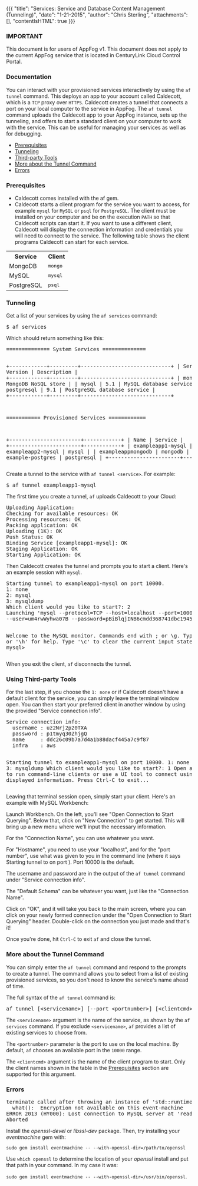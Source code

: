 {{{
  "title": "Services: Service and Database Content Management (Tunneling)",
  "date": "1-21-2015",
  "author": "Chris Sterling",
  "attachments": [],
  "contentIsHTML": true
}}}

### IMPORTANT

This document is for users of AppFog v1. This document does not apply to the current AppFog service that is located in CenturyLink Cloud Control Portal.

### Documentation

<p>You can interact with your provisioned services interactively by using the <code>af tunnel</code> command. This deploys an app to your account called Caldecott, which is a <code>TCP</code> proxy over <code>HTTPS</code>. Caldecott creates a tunnel that connects a port on your local computer to the service in AppFog. The <code>af tunnel</code> command uploads the Caldecott app to your AppFog instance, sets up the tunneling, and offers to start a standard client on your computer to work with the service. This can be useful for managing your services as well as for debugging.</p>
<ul>
<li><a href="#prereqs">Prerequisites</a></li>
<li><a href="#tunneling">Tunneling</a></li>
<li><a href="#3rd-party-tools">Third-party Tools</a></li>
<li><a href="#more-info">More about the Tunnel Command</a></li>
<li><a href="#errors">Errors</a></li>
</ul>
<h3 id="prereqs">Prerequisites</h3>
<ul>
<li>Caldecott comes installed with the af gem.</li>
<li>Caldecott starts a client program for the service you want to access, for example <code>mysql</code> for <code>MySQL</code> or <code>psql</code> for <code>PostgreSQL</code>. The client must be installed on your computer and be on the execution <code>PATH</code> so that Caldecott scripts can start it. If you want to use a different client, Caldecott will display the connection information and credentials you will need to connect to the service. The following table shows the client programs Caldecott can start for each service.</li>
</ul>
<table class="table table-bordered table-striped" style="margin-left: auto; margin-right: auto;">
<tbody>
<tr><th>Service</th><th>Client</th></tr>
<tr>
<td>MongoDB</td>
<td><tt>mongo</tt></td>
</tr>
<tr>
<td>MySQL</td>
<td><tt>mysql</tt></td>
</tr>
<tr>
<td>PostgreSQL</td>
<td><tt>psql</tt></td>
</tr>
<!---
<tr>
<td>rabbitmq</td>
<td><i>none</i></td>
</tr>

<tr>
<td>Redis</td>
<td><tt>redis-cli</tt></td>
</tr>
---></tbody>
</table>
<h3 id="tunneling">Tunneling</h3>
<p>Get a list of your services by using the <code>af services</code> command:</p>
<pre>$ af services
</pre>
<p>Which should return something like this:</p>
<pre>============== System Services ==============

+------------+---------+-----------------------------+
| Service    | Version | Description                 |
+------------+---------+-----------------------------+
| mongodb    | 1.8     | MongoDB NoSQL store         |
| mysql      | 5.1     | MySQL database service      |
| postgresql | 9.1     | PostgreSQL database service |
+------------+---------+-----------------------------+

=========== Provisioned Services ============

+-----------------------+------------+
| Name                  | Service    |
+-----------------------+------------+
| exampleapp1-mysql     | mysql      |
| exampleapp2-mysql     | mysql      |
| exampleappmongodb     | mongodb    |
| example-postgres      | postgresql |
+-----------------------+------------+
</pre>
<p>Create a tunnel to the service with <code>af tunnel &lt;service&gt;</code>. For example:</p>
<pre>$ af tunnel exampleapp1-mysql
</pre>
<p>The first time you create a tunnel, <code>af</code> uploads Caldecott to your Cloud:</p>
<pre>Uploading Application:
Checking for available resources: OK
Processing resources: OK
Packing application: OK
Uploading (1K): OK
Push Status: OK
Binding Service [exampleapp1-mysql]: OK
Staging Application: OK
Starting Application: OK
</pre>
<p>Then Caldecott creates the tunnel and prompts you to start a client. Here's an example session with <code>mysql</code>.</p>
<pre>Starting tunnel to exampleapp1-mysql on port 10000.
1: none
2: mysql
3: mysqldump
Which client would you like to start?: 2
Launching 'mysql --protocol=TCP --host=localhost --port=10000
--user=um4rwWyhwa07B --password=pBiBlqjINB6cmdd368741dbc1945cfb62315565efcf1b5'

Welcome to the MySQL monitor.  Commands end with ; or \g.
Type 'help;' or '\h' for help. Type '\c' to clear the current input statement.
.
.
.
mysql&gt;
</pre>
<p>When you exit the client, <code>af</code> disconnects the tunnel.</p>
<h3 id="3rd-party-tools">Using Third-party Tools</h3>
<p>For the last step, if you choose the <code>1: none</code> or if Caldecott doesn't have a default client for the service, you can simply leave the terminal window open. You can then start your preferred client in another window by using the provided "Service connection info".</p>
<pre>Service connection info:
  username : uz2Nrj2p20TXA
  password : p1tmyq30ZhjgQ
  name     : ddc26c09b7a7d4a1b88dacf445a7c9f87
  infra    : aws

Starting tunnel to exampleapp1-mysql on port 10000.
1: none
2: mysql
3: mysqldump
Which client would you like to start?: 1
Open another shell to run command-line clients or
use a UI tool to connect using the displayed information.
Press Ctrl-C to exit...
</pre>
<p>Leaving that terminal session open, simply start your client. Here's an example with MySQL Workbench:</p>
<p>Launch Workbench. On the left, you’ll see "Open Connection to Start Querying". Below that, click on "New Connection" to get started. This will bring up a new menu where we’ll input the necessary information.</p>
<p>For the "Connection Name", you can use whatever you want.</p>
<p>For "Hostname", you need to use your "localhost", and for the "port number", use what was given to you in the command line (where it says Starting tunnel to on port ). Port 10000 is the default.</p>
<p>The username and password are in the output of the <code>af tunnel</code> command under "Service connection info".</p>
<p>The "Default Schema" can be whatever you want, just like the "Connection Name".</p>
<p>Click on "OK", and it will take you back to the main screen, where you can click on your newly formed connection under the "Open Connection to Start Querying" header. Double-click on the connection you just made and that's it!</p>
<p>Once you're done, hit <code>Ctrl-C</code> to exit <code>af</code> and close the tunnel.</p>
<h3 id="more-info">More about the Tunnel Command</h3>
<p>You can simply enter the <code>af tunnel</code> command and respond to the prompts to create a tunnel. The command allows you to select from a list of existing provisioned services, so you don't need to know the service's name ahead of time.</p>
<p>The full syntax of the <code>af tunnel</code> command is:</p>
<pre>af tunnel [&lt;servicename&gt;] [--port &lt;portnumber&gt;] [&lt;clientcmd&gt;]
</pre>
<p>The <code>&lt;servicename&gt;</code> argument is the name of the service, as shown by the <code>af services</code> command. If you exclude <code>&lt;servicename&gt;</code>, <code>af</code> provides a list of existing services to choose from.</p>
<p>The <code>&lt;portnumber&gt;</code> parameter is the port to use on the local machine. By default, <code>af</code> chooses an available port in the <code>10000</code> range.</p>
<p>The <code>&lt;clientcmd&gt;</code> argument is the name of the client program to start. Only the client names shown in the table in the <a href="#prereqs">Prerequisites</a> section are supported for this argument.</p>
<h3 id="errors">Errors</h3>
<pre>terminate called after throwing an instance of 'std::runtime_error'
  what():  Encryption not available on this event-machine
ERROR 2013 (HY000): Lost connection to MySQL server at 'reading initial communication packet', system error: 0
Aborted</pre>
<p>Install the <em>openssl-devel</em> or <em>libssl-dev</em> package. Then, try installing your <em>eventmachine</em> gem with:</p>
<p><code>sudo gem install eventmachine -- --with-openssl-dir=/path/to/openssl</code></p>
<p>Use <code>which openssl</code> to determine the location of your <em>openssl</em> install and put that path in your command. In my case it was:</p>
<p><code>sudo gem install eventmachine -- --with-openssl-dir=/usr/bin/openssl</code>.</p>
